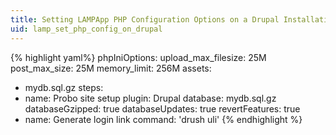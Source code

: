 ```yaml
---
title: Setting LAMPApp PHP Configuration Options on a Drupal Installation
uid: lamp_set_php_config_on_drupal
---
```


{% highlight yaml%}
phpIniOptions:
  upload_max_filesize: 25M
  post_max_size: 25M
  memory_limit: 256M
assets:
  - mydb.sql.gz
steps:
  - name: Probo site setup
    plugin: Drupal
    database: mydb.sql.gz
    databaseGzipped: true
    databaseUpdates: true
    revertFeatures: true
  - name: Generate login link
    command: 'drush uli'
{% endhighlight %}
